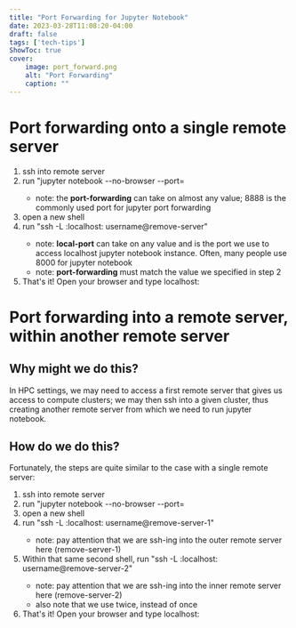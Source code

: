 ```yaml
---
title: "Port Forwarding for Jupyter Notebook"
date: 2023-03-28T11:08:20-04:00
draft: false
tags: ['tech-tips']
ShowToc: true
cover:
    image: port_forward.png
    alt: "Port Forwarding"
    caption: ""
---
```


# Port forwarding onto a single remote server

1. ssh into remote server
2. run "jupyter notebook --no-browser --port=<port-forwarding> 
    - note: the **port-forwarding**  can take on almost any value; 8888 is the commonly used port for jupyter port forwarding
3. open a new shell
4. run "ssh -L <local-port>:localhost:<port-forwarding> username@remove-server"
    - note: **local-port** can take on any value and is the port we use to access localhost jupyter notebook instance. Often, many people use 8000 for jupyter notebook
    - note: **port-forwarding** must match the value we specified in step 2
5. That's it! Open your browser and type localhost:<local-port>

# Port forwarding into a remote server, within another remote server

## Why might we do this?

In HPC settings, we may need to access a first remote server that gives us access to compute clusters; we may then ssh into a given cluster, thus creating another remote server from which we need to run jupyter notebook. 

## How do we do this?

Fortunately, the steps are quite similar to the case with a single remote server:

1. ssh into remote server
2. run "jupyter notebook --no-browser --port=<port-forwarding> 
3. open a new shell
4. run "ssh -L <local-port>:localhost:<port-forwarding> username@remove-server-1"
    - note: pay attention that we are ssh-ing into the outer remote server here (remove-server-1)
5. Within that same second shell, run "ssh -L <port-forwarding>:localhost:<port-forwarding> username@remove-server-2"
    - note: pay attention that we are ssh-ing into the inner remote server here (remove-server-2)
    - also note that we use <port-forwarding> twice, instead of once
6. That's it! Open your browser and type localhost:<local-port>
